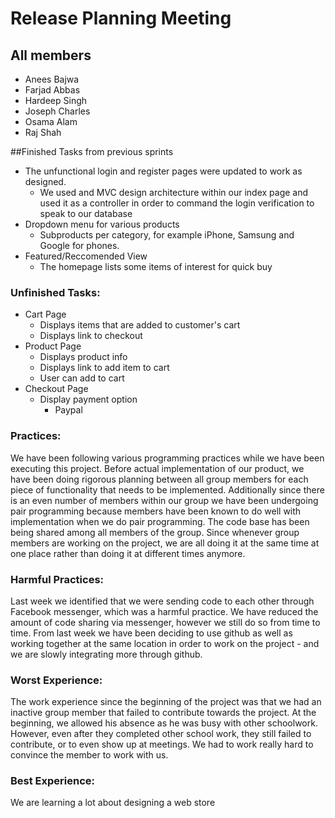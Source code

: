 # Release Planning Meeting
## All members 
* Anees Bajwa
* Farjad Abbas
* Hardeep Singh
* Joseph Charles
* Osama Alam
* Raj Shah

##Finished Tasks from previous sprints

* The unfunctional login and register pages were updated to work as designed.
    * We used and MVC design architecture within our index page and used it as a controller in order to command the login verification to speak to our database
* Dropdown menu for various products
    * Subproducts per category, for example iPhone, Samsung and Google for phones.
* Featured/Reccomended View
    * The homepage lists some items of interest for quick buy

### Unfinished Tasks:
* Cart Page
    * Displays items that are added to customer's cart
    * Displays link to checkout
* Product Page
    * Displays product info
    * Displays link to add item to cart
    * User can add to cart
* Checkout Page
    * Display payment option
        * Paypal

### Practices:
We have been following various programming practices while we have been executing this project. Before actual implementation of our product, we have been doing rigorous planning between all group members for each piece of functionality that needs to be implemented. Additionally since there is an even number of members within our group we have been undergoing pair programming because members have been known to do well with implementation when we do pair programming. The code base has been being shared among all members of the group. Since whenever group members are working on the project, we are all doing it at the same time at one place rather than doing it at different times anymore.

### Harmful Practices:
Last week we identified that we were sending code to each other through Facebook messenger, which was a harmful practice. We have reduced the amount of code sharing via messenger, however we still do so from time to time. From last week we have been deciding to use github as well as working together at the same location in order to work on the project - and we are slowly integrating more through github.

### Worst Experience: 
The work experience since the beginning of the project was that we had an inactive group member that failed to contribute towards the project. At the beginning, we allowed his absence as he was busy with other schoolwork. However, even after they completed other school work, they still failed to contribute, or to even show up at meetings. We had to work really hard to convince the member to work with us.

### Best Experience: 
We are learning a lot about designing a web store
 

